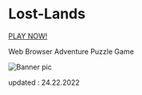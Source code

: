 # Lost-Lands

 <a href="https://jashinjashua.github.io/Lost-Lands/">PLAY NOW!</a> 
 
 
Web Browser Adventure Puzzle Game

![Banner pic](https://github.com/jashinjashua/Lost-Lands/images/bg-header.jpg)
 
 
updated : 24.22.2022

